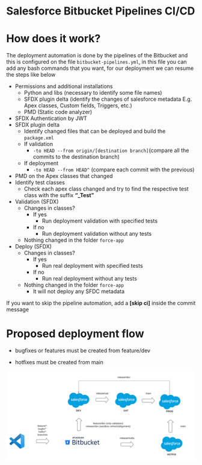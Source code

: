 # Salesforce Bitbucket Pipelines CI/CD

# **How does it work?**

The deployment automation is done by the pipelines of the Bitbucket and this is configured on the file `bitbucket-pipelines.yml`, in this file you can add any bash commands that you want, for our deployment we can resume the steps like below

- Permissions and additional installations
    - Python and libs (necessary to identify some file names)
    - SFDX plugin delta (identify the changes of salesforce metadata E.g. Apex classes, Custom fields, Triggers, etc.)
    - PMD (Static code analyzer)
- SFDX Authentication by JWT
- SFDX plugin delta
    - Identify changed files that can be deployed and build the `package.xml`
    - If validation
        - `-to HEAD --from origin/[destination branch]`(compare all the commits to the destination branch)
    - If deployment
        - `-to HEAD --from HEAD^`  (compare each commit with the previous)
- PMD on the Apex classes that changed
- Identify test classes
    - Check each apex class changed and try to find the respective test class with the suffix **“_Test”**
- Validation (SFDX)
    - Changes in classes?
        - If yes
            - Run deployment validation with specified tests
        - If no
            - Run deployment validation without any tests
    - Nothing changed in the folder `force-app`
- Deploy (SFDX)
    - Changes in classes?
        - If yes
            - Run real deployment with specified tests
        - If no
            - Run real deployment without any tests
    - Nothing changed in the folder `force-app`
        - It will not deploy any SFDC metadata

If you want to skip the pipeline automation, add a **[skip ci]** inside the commit message

# **Proposed deployment flow**
- bugfixes or features must be created from feature/dev

- hotfixes must be created from main

![deployment flow](/assets/FLOW%20DEPLOYMENT%20SALESFORCE.png)

